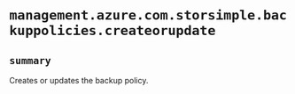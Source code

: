 # `management.azure.com.storsimple.backuppolicies.createorupdate`

## `summary`
Creates or updates the backup policy.


